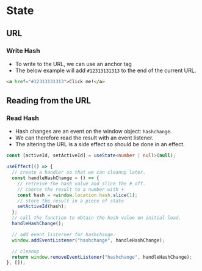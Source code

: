 # State

## URL

### Write Hash

- To write to the URL, we can use an anchor tag
- The below example will add `#12313131313` to the end of the current URL.

```html
<a href="#12313131313">Click me!</a>
```

## Reading from the URL

### Read Hash

- Hash changes are an event on the window object: `hashchange`.
- We can therefore read the result with an event listener.
- The altering the URL is a side effect so should be done in an effect.

```ts
const [activeId, setActiveId] = useState<number | null>(null);

useEffect(() => {
  // create a handler so that we can cleanup later.
  const handleHashChange = () => {
    // retreive the hash value and slice the # off.
    // coerce the result to a number with +
    const hash = +window.location.hash.slice(1);
    // store the result in a piece of state
    setActiveId(hash);
  };
  // call the function to obtain the hash value on initial load.
  handleHashChange();

  // add event listerner for hashchange.
  window.addEventListener("hashchange", handleHashChange);

  // cleanup
  return window.removeEventListener("hashchange", handleHashChange);
}, []);
```
